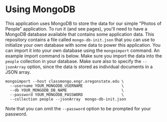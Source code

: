 # Using MongoDB

This application uses MongoDB to store the data for our simple "Photos of People" application.  To run it (and see pages), you'll need to have a MongoDB database available that contains some application data.  This repository contains a file called `mongo-db-init.json` that you can use to initialize your own database with some data to power this application.  You can import it into your own database using the `mongoimport` command.  An example import command is below.  Make sure you import the data into the `people` collection in your database.  Make sure also to specify the `--jsonArray` option, since the data is stored as individual documents in a JSON array.

```
mongoimport --host classmongo.engr.oregonstate.edu \
  --username YOUR_MONGODB_USERNAME                 \
  --db YOUR_MONGODB_DB_NAME                        \
  --password YOUR_MONGODB_PASSWORD                 \
  --collection people --jsonArray  mongo-db-init.json
```

Note that you can omit the `--password` option to be prompted for your password.

